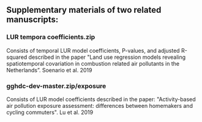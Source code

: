 ## Supplementary materials of two related manuscripts:
### LUR tempora coefficients.zip
  Consists of temporal LUR model coefficients, P-values, and adjusted R-squared described in the paper "Land use regression models revealing spatiotemporal covariation in combustion   related air pollutants in the Netherlands”. Soenario et al. 2019
### gghdc-dev-master.zip/exposure
  Consists of LUR model coefficients described in the paper: "Activity-based air pollution exposure assessment: differences between homemakers and cycling commuters". Lu et al. 2019 
